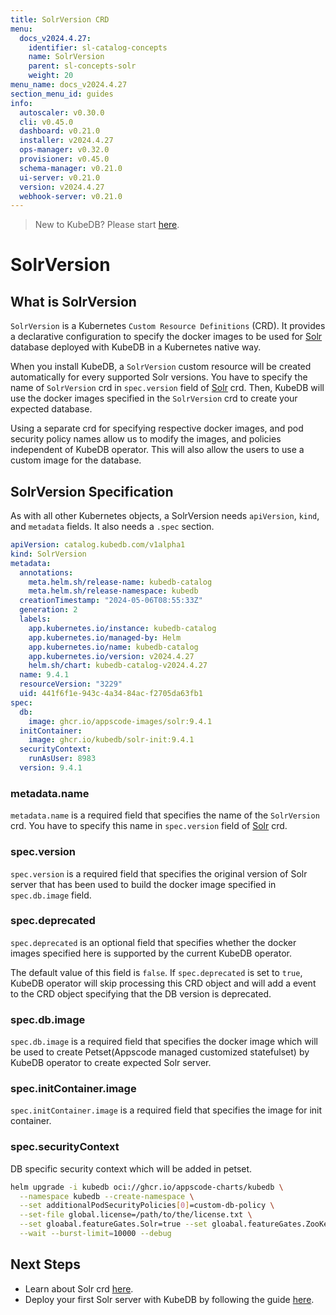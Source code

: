 ```yaml
---
title: SolrVersion CRD
menu:
  docs_v2024.4.27:
    identifier: sl-catalog-concepts
    name: SolrVersion
    parent: sl-concepts-solr
    weight: 20
menu_name: docs_v2024.4.27
section_menu_id: guides
info:
  autoscaler: v0.30.0
  cli: v0.45.0
  dashboard: v0.21.0
  installer: v2024.4.27
  ops-manager: v0.32.0
  provisioner: v0.45.0
  schema-manager: v0.21.0
  ui-server: v0.21.0
  version: v2024.4.27
  webhook-server: v0.21.0
---
```


> New to KubeDB? Please start [here](/docs/v2024.4.27/README).

# SolrVersion

## What is SolrVersion

`SolrVersion` is a Kubernetes `Custom Resource Definitions` (CRD). It provides a declarative configuration to specify the docker images to be used for [Solr](https://solr.apache.org/) database deployed with KubeDB in a Kubernetes native way.

When you install KubeDB, a `SolrVersion` custom resource will be created automatically for every supported Solr versions. You have to specify the name of `SolrVersion` crd in `spec.version` field of [Solr](/docs/v2024.4.27/guides/solr/concepts/solr) crd. Then, KubeDB will use the docker images specified in the `SolrVersion` crd to create your expected database.

Using a separate crd for specifying respective docker images, and pod security policy names allow us to modify the images, and policies independent of KubeDB operator. This will also allow the users to use a custom image for the database.

## SolrVersion Specification

As with all other Kubernetes objects, a SolrVersion needs `apiVersion`, `kind`, and `metadata` fields. It also needs a `.spec` section.

```yaml
apiVersion: catalog.kubedb.com/v1alpha1
kind: SolrVersion
metadata:
  annotations:
    meta.helm.sh/release-name: kubedb-catalog
    meta.helm.sh/release-namespace: kubedb
  creationTimestamp: "2024-05-06T08:55:33Z"
  generation: 2
  labels:
    app.kubernetes.io/instance: kubedb-catalog
    app.kubernetes.io/managed-by: Helm
    app.kubernetes.io/name: kubedb-catalog
    app.kubernetes.io/version: v2024.4.27
    helm.sh/chart: kubedb-catalog-v2024.4.27
  name: 9.4.1
  resourceVersion: "3229"
  uid: 441f6f1e-943c-4a34-84ac-f2705da63fb1
spec:
  db:
    image: ghcr.io/appscode-images/solr:9.4.1
  initContainer:
    image: ghcr.io/kubedb/solr-init:9.4.1
  securityContext:
    runAsUser: 8983
  version: 9.4.1
```

### metadata.name

`metadata.name` is a required field that specifies the name of the `SolrVersion` crd. You have to specify this name in `spec.version` field of [Solr](/docs/v2024.4.27/guides/solr/concepts/solr) crd.


### spec.version

`spec.version` is a required field that specifies the original version of Solr server that has been used to build the docker image specified in `spec.db.image` field.

### spec.deprecated

`spec.deprecated` is an optional field that specifies whether the docker images specified here is supported by the current KubeDB operator.

The default value of this field is `false`. If `spec.deprecated` is set to `true`, KubeDB operator will skip processing this CRD object and will add a event to the CRD object specifying that the DB version is deprecated.

### spec.db.image

`spec.db.image` is a required field that specifies the docker image which will be used to create Petset(Appscode managed customized statefulset) by KubeDB operator to create expected Solr server.

### spec.initContainer.image

`spec.initContainer.image` is a required field that specifies the image for init container.

### spec.securityContext

DB specific security context which will be added in petset.

```bash
helm upgrade -i kubedb oci://ghcr.io/appscode-charts/kubedb \
  --namespace kubedb --create-namespace \
  --set additionalPodSecurityPolicies[0]=custom-db-policy \
  --set-file global.license=/path/to/the/license.txt \
  --set gloabal.featureGates.Solr=true --set gloabal.featureGates.ZooKeeper=true \
  --wait --burst-limit=10000 --debug
```

## Next Steps

- Learn about Solr crd [here](/docs/v2024.4.27/guides/solr/concepts/solr).
- Deploy your first Solr server with KubeDB by following the guide [here](/docs/v2024.4.27/guides/solr/quickstart/overview/).
